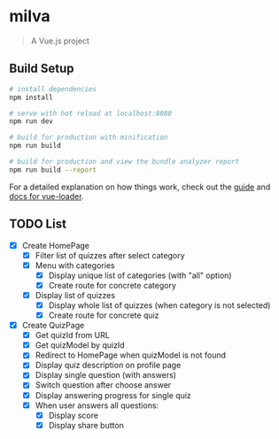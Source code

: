# milva

> A Vue.js project

## Build Setup

``` bash
# install dependencies
npm install

# serve with hot reload at localhost:8080
npm run dev

# build for production with minification
npm run build

# build for production and view the bundle analyzer report
npm run build --report
```

For a detailed explanation on how things work, check out the [guide](http://vuejs-templates.github.io/webpack/) and [docs for vue-loader](http://vuejs.github.io/vue-loader).

## TODO List

* [x] Create HomePage
  * [x] Filter list of quizzes after select category
  * [x] Menu with categories
    * [x] Display unique list of categories (with "all" option)
    * [x] Create route for concrete category
  * [x] Display list of quizzes
    * [x] Display whole list of quizzes (when category is not selected)
    * [x] Create route for concrete quiz
* [x] Create QuizPage
  * [x] Get quizId from URL
  * [x] Get quizModel by quizId
  * [x] Redirect to HomePage when quizModel is not found
  * [x] Display quiz description on profile page
  * [x] Display single question (with answers)
  * [x] Switch question after choose answer
  * [x] Display answering progress for single quiz
  * [x] When user answers all questions:
    * [x] Display score
    * [x] Display share button

